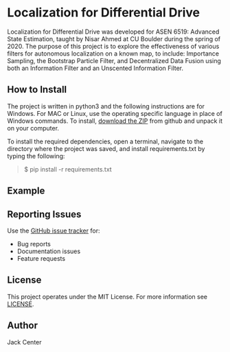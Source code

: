 # Localization for Differential Drive
Localization for Differential Drive was developed for ASEN 6519: Advanced State Estimation, taught by Nisar Ahmed at CU
Boulder during the spring of 2020. The purpose of this project is to explore the effectiveness of various filters for 
autonomous localization on a known map, to include: Importance Sampling, the Bootstrap Particle Filter, and 
Decentralized Data Fusion using both an Information Filter and an Unscented Information Filter.

## How to Install
The project is written in python3 and the following instructions are for Windows. For MAC or Linux, use the operating
specific language in place of Windows commands. To install,
[download the ZIP](https://github.com/jackcenter/hide_and_seek/archive/master.zip) from github and unpack it on your
computer.

To install the required dependencies, open a terminal, navigate to the directory where the project was saved, and
install requirements.txt by typing the following:

>$ pip install -r requirements.txt

## Example

## Reporting Issues
Use the [GitHub issue tracker](https://github.com/jackcenter/Localization_for_Differential_Drive/issues) for:
* Bug reports
* Documentation issues
* Feature requests

## License
This project operates under the MIT License. For more information see 
[LICENSE](https://github.com/jackcenter/Localization_for_Differential_Drive/blob/master/LICENSE.txt).

## Author
Jack Center